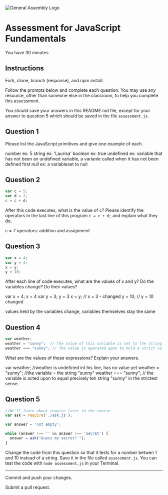 ![General Assembly Logo](http://i.imgur.com/ke8USTq.png)

# Assessment for JavaScript Fundamentals

You have 30 minutes

## Instructions

Fork, clone, branch (response), and npm install.

Follow the prompts below and complete each question.  You may use any resource, other than someone else in the classroom, to help you complete this assessment.

You should save your answers in this README.md file, except for your answer to question 5 which should be saved in the file `assessment.js`.

## Question 1

Please list the JavaScript primitives and give one example of each.

<!-- Replace this comment with your answer -->
number ex: 5
string ex: 'Laurisa'
boolean ex: true
undefined ex: variable that has not been an undefined variable, a varianle called when it has not been defined first
null ex: a variableset to null


## Question 2

```js
var c = 5;
var d = 2;
c = c + d;
```

After this code executes, what is the value of c?  Please identify the operators in the last line of this program `c = c + d;` and explain what they do.

<!-- Replace this comment with your answer -->
c = 7
operators: addition and assignment

## Question 3

```js
var x = 4;
var y = 3;
x = y;
y = 10;
```

After each line of code executes, what are the values of x and y?  Do the variables change?  Do their values?

<!-- Replace this comment with your answer -->
var x = 4; x = 4
var y = 3; y = 3
x = y; // x = 3 - changed
y = 10; // y = 10 changed

values held by the variables change, variables themselves stay the same

## Question 4

```js
var weather;
weather = "sunny";  // the value of this variable is set to the string value "weather"
weather === "sunny"; // The value is operated apon to hold a strict value of exactly the string "sunny" in the strictest sense.
```

What are the values of these expressions?  Explain your answers.

<!-- Replace this comment with your answer -->
var weather;  //weather is undefined int his line, has no value yet
weather = "sunny";  //the variable = the string "sunny"
weather === "sunny"; // the variable is acted upon to equal precisely teh string "sunny" in the strictest sense.


## Question 5

```js
//We'll learn about require later in the course
var ask = require('./ask.js');

var answer = 'not empty';

while (answer !== '' && answer !== 'SeCrEt') {
  answer = ask("Guess my secret? ");
}
```

Change the code from this question so that it tests for a number betwen 1 and 10 instead of a string.  Save it in the file called `assessment.js`.  You can test the code with `node assessment.js` in your Terminal.


---

Commit and push your changes.

Submit a pull request.

